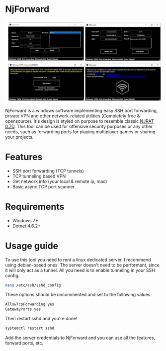 # NjForward

<div align=center style="background-color: transparent;">
	<img src="preview.png"/>
</div>

NjForward is a windows software implementing easy SSH port forwarding, private VPN and other network-related utilities (Completely free & opensource). It's design is styled on purpose to resemble classic <a href="https://en.wikipedia.org/wiki/NjRAT">NJRAT 0.7D</a>. This tool can be used for offensive security purposes or any other needs, such as forwarding ports for playing multiplayer games or sharing your projects.

# Features
- SSH port forwarding (TCP tunnels)
- TCP tunneling based VPN
- Get network info (your local & remote ip, mac)
- Basic async TCP port scanner

# Requirements

- Windows 7+
- Dotnet 4.6.2+

# Usage guide
To use this tool you need to rent a linux dedicated server. I recommend using debian-based ones. The server doesn't need to be performant, since it will only act as a tunnel. All you need is to enable tunneling in your SSH config.

```bash
nano /etc/ssh/sshd_config
```

These options should be uncommented and set to the following values:

```
AllowTcpForwarding yes
GatewayPorts yes
```

Then restart sshd and you're done!

```bash
systemctl restart sshd
```

Add the server credentials to NjForward and you can use all the features, forward ports, etc.